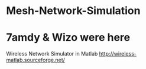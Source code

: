 # Mesh-Network-Simulation
# 7amdy & Wizo were here

Wireless Network Simulator in Matlab
http://wireless-matlab.sourceforge.net/
